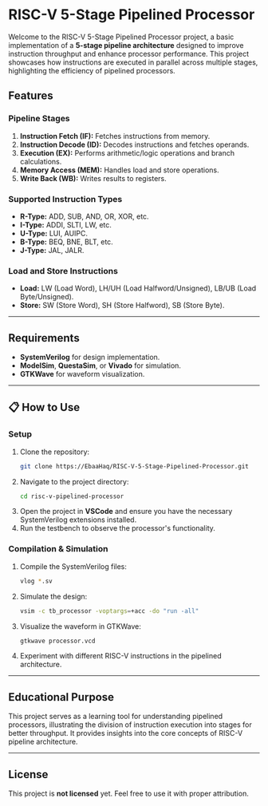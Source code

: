 # RISC-V 5-Stage Pipelined Processor

Welcome to the RISC-V 5-Stage Pipelined Processor project, a basic implementation of a **5-stage pipeline architecture** designed to improve instruction throughput and enhance processor performance. This project showcases how instructions are executed in parallel across multiple stages, highlighting the efficiency of pipelined processors.

## Features

### Pipeline Stages
1. **Instruction Fetch (IF):** Fetches instructions from memory.
2. **Instruction Decode (ID):** Decodes instructions and fetches operands.
3. **Execution (EX):** Performs arithmetic/logic operations and branch calculations.
4. **Memory Access (MEM):** Handles load and store operations.
5. **Write Back (WB):** Writes results to registers.

### Supported Instruction Types
- **R-Type:** ADD, SUB, AND, OR, XOR, etc.
- **I-Type:** ADDI, SLTI, LW, etc.
- **U-Type:** LUI, AUIPC.
- **B-Type:** BEQ, BNE, BLT, etc.
- **J-Type:** JAL, JALR.

### Load and Store Instructions
- **Load:** LW (Load Word), LH/UH (Load Halfword/Unsigned), LB/UB (Load Byte/Unsigned).
- **Store:** SW (Store Word), SH (Store Halfword), SB (Store Byte).

---

## Requirements
- **SystemVerilog** for design implementation.
- **ModelSim**, **QuestaSim**, or **Vivado** for simulation.
- **GTKWave** for waveform visualization.

---

## 📋 How to Use

### Setup
1. Clone the repository:
   ```bash
   git clone https://EbaaHaq/RISC-V-5-Stage-Pipelined-Processor.git
   ```
2. Navigate to the project directory:
   ```bash
   cd risc-v-pipelined-processor
   ```
3. Open the project in **VSCode** and ensure you have the necessary SystemVerilog extensions installed.
4. Run the testbench to observe the processor's functionality.

### Compilation & Simulation
1. Compile the SystemVerilog files:
   ```bash
   vlog *.sv
   ```
2. Simulate the design:
   ```bash
   vsim -c tb_processor -voptargs=+acc -do "run -all"
   ```
3. Visualize the waveform in GTKWave:
   ```bash
   gtkwave processor.vcd
   ```
4. Experiment with different RISC-V instructions in the pipelined architecture.

---

## Educational Purpose
This project serves as a learning tool for understanding pipelined processors, illustrating the division of instruction execution into stages for better throughput. It provides insights into the core concepts of RISC-V pipeline architecture.

---

## License
This project is **not licensed** yet. Feel free to use it with proper attribution.
